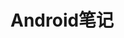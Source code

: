 # Android笔记

[](/chapter1.md)

[](/xi-tong-api.md)

[](/kuang-jia.md)

[](/dong-hua.md)

[](/yuan-ma-xue-xi.md)

[](/xiang-mu-xue-xi.md)